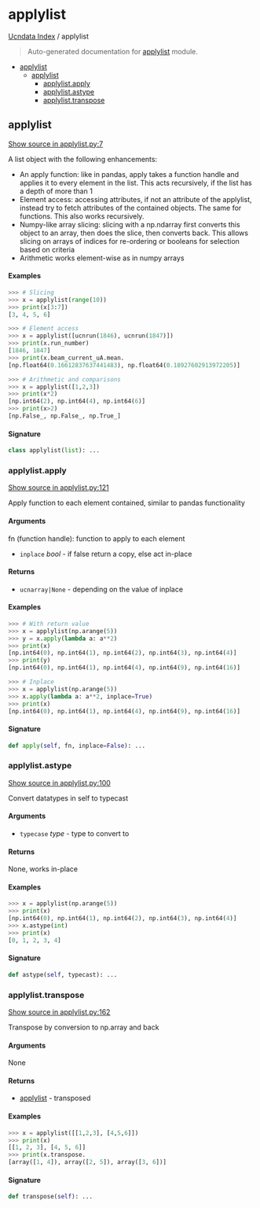 # applylist

[Ucndata Index](./README.md#ucndata-index) / applylist

> Auto-generated documentation for [applylist](../../applylist.py) module.

- [applylist](#applylist)
  - [applylist](#applylist-1)
    - [applylist.apply](#applylistapply)
    - [applylist.astype](#applylistastype)
    - [applylist.transpose](#applylisttranspose)

## applylist

[Show source in applylist.py:7](../../applylist.py#L7)

A list object with the following enhancements:

* An apply function: like in pandas, apply takes a function handle and applies it to every element in the list. This acts recursively, if the list has a depth of more than 1
* Element access: accessing attributes, if not an attribute of the applylist, instead try to fetch attributes of the contained objects. The same for functions. This also works recursively.
* Numpy-like array slicing: slicing with a np.ndarray first converts this object to an array, then does the slice, then converts back. This allows slicing on arrays of indices for re-ordering or booleans for selection based on criteria
* Arithmetic works element-wise as in numpy arrays

#### Examples

```python
>>> # Slicing
>>> x = applylist(range(10))
>>> print(x[3:7])
[3, 4, 5, 6]
```

```python
>>> # Element access
>>> x = applylist([ucnrun(1846), ucnrun(1847)])
>>> print(x.run_number)
[1846, 1847]
>>> print(x.beam_current_uA.mean.
[np.float64(0.16612837637441483), np.float64(0.18927602913972205)]
```

```python
>>> # Arithmetic and comparisons
>>> x = applylist([1,2,3])
>>> print(x*2)
[np.int64(2), np.int64(4), np.int64(6)]
>>> print(x>2)
[np.False_, np.False_, np.True_]
```

#### Signature

```python
class applylist(list): ...
```

### applylist.apply

[Show source in applylist.py:121](../../applylist.py#L121)

Apply function to each element contained, similar to pandas functionality

#### Arguments

fn (function handle): function to apply to each element
- `inplace` *bool* - if false return a copy, else act in-place

#### Returns

- `ucnarray|None` - depending on the value of inplace

#### Examples

```python
>>> # With return value
>>> x = applylist(np.arange(5))
>>> y = x.apply(lambda a: a**2)
>>> print(x)
[np.int64(0), np.int64(1), np.int64(2), np.int64(3), np.int64(4)]
>>> print(y)
[np.int64(0), np.int64(1), np.int64(4), np.int64(9), np.int64(16)]
```

```python
>>> # Inplace
>>> x = applylist(np.arange(5))
>>> x.apply(lambda a: a**2, inplace=True)
>>> print(x)
[np.int64(0), np.int64(1), np.int64(4), np.int64(9), np.int64(16)]
```

#### Signature

```python
def apply(self, fn, inplace=False): ...
```

### applylist.astype

[Show source in applylist.py:100](../../applylist.py#L100)

Convert datatypes in self to typecast

#### Arguments

- `typecase` *type* - type to convert to

#### Returns

None, works in-place

#### Examples

```python
>>> x = applylist(np.arange(5))
>>> print(x)
[np.int64(0), np.int64(1), np.int64(2), np.int64(3), np.int64(4)]
>>> x.astype(int)
>>> print(x)
[0, 1, 2, 3, 4]
```

#### Signature

```python
def astype(self, typecast): ...
```

### applylist.transpose

[Show source in applylist.py:162](../../applylist.py#L162)

Transpose by conversion to np.array and back

#### Arguments

None

#### Returns

- [applylist](#applylist) - transposed

#### Examples

```python
>>> x = applylist([[1,2,3], [4,5,6]])
>>> print(x)
[[1, 2, 3], [4, 5, 6]]
>>> print(x.transpose.
[array([1, 4]), array([2, 5]), array([3, 6])]
```

#### Signature

```python
def transpose(self): ...
```